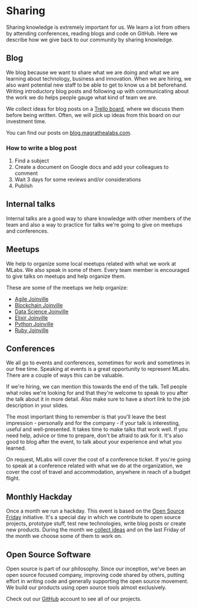 # Sharing

Sharing knowledge is extremely important for us. We learn a lot from others by attending conferences, reading blogs and code on GitHub. Here we describe how we give back to our community by sharing knowledge.

## Blog

We blog because we want to share what we are doing and what we are learning about technology, business and innovation. When we are hiring, we also want potential new staff to be able to get to know us a bit beforehand. Writing introductory blog posts and following up with communicating about the work we do helps people gauge what kind of team we are.

We collect ideas for blog posts on a [Trello board](https://trello.com/b/zdmuA1MN/mochileiros-blog), where we discuss them before being written. Often, we will pick up ideas from this board on our investment time.

You can find our posts on [blog.magrathealabs.com](https://blog.magrathealabs.com).

### How to write a blog post

1. Find a subject
2. Create a document on Google docs and add your colleagues to comment
3. Wait 3 days for some reviews and/or considerations
4. Publish

## Internal talks

Internal talks are a good way to share knowledge with other members of the team and also a way to practice for talks we're going to give on meetups and conferences.

## Meetups

We help to organize some local meetups related with what we work at MLabs. We also speak in some of them. Every team member is encouraged to give talks on meetups and help organize them.

These are some of the meetups we help organize:

* [Agile Joinville](https://www.meetup.com/pt-BR/Agile-Joinville)
* [Blockchain Joinville](https://www.meetup.com/pt-BR/Joinville-Blockchain-Meetup)
* [Data Science Joinville](https://www.meetup.com/pt-BR/data-science-joinville)
* [Elixir Joinville](https://www.meetup.com/pt-BR/Elixir-Joinville)
* [Python Joinville](https://www.meetup.com/pt-BR/python-joinville)
* [Ruby Joinville](https://www.meetup.com/pt-BR/Ruby-Joinville)

## Conferences

We all go to events and conferences, sometimes for work and sometimes in our free time. Speaking at events is a great opportunity to represent MLabs. There are a couple of ways this can be valuable.

If we're hiring, we can mention this towards the end of the talk. Tell people what roles we're looking for and that they're welcome to speak to you after the talk about it in more detail. Also make sure to have a short link to the job description in your slides.

The most important thing to remember is that you'll leave the best impression - personally and for the company - if your talk is interesting, useful and well-presented. It takes time to make talks that work well. If you need help, advice or time to prepare, don't be afraid to ask for it. It's also good to blog after the event, to talk about your experience and what you learned.

On request, MLabs will cover the cost of a conference ticket. If you're going to speak at a conference related with what we do at the organization, we cover the cost of travel and accommodation, anywhere in reach of a budget flight.

## Monthly Hackday

Once a month we run a hackday. This event is based on the [Open Source Friday](https://opensourcefriday.com/businesses) initiative. It's a special day in which we contribute to open source projects, prototype stuff, test new technologies, write blog posts or create new products. During the month we [collect ideas](https://trello.com/b/6Qg8rle1/guia-dos-mochileiros) and on the last Friday of the month we choose some of them to work on.

## Open Source Software

Open source is part of our philosophy. Since our inception, we've been an open source focused company, improving code shared by others, putting effort in writing code and generally supporting the open source movement. We build our products using open source tools almost exclusively.

Check out our [GitHub](http://github.com/magrathealabs/) account to see all of our projects.
